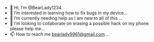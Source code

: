 - 👋 Hi, I’m @BearLady1234
- 👀 I’m interested in learning how to fix bugs in my device...
- 🌱 I’m currently needing help as I am new to all of this ...
- 💞️ I’m looking to collaborate on erasing a possible hack on my phone please help me...
- 📫 How to reach me bearlady9961@gmail.com...

<!---
BearLady1234/BearLady1234 is a ✨ special ✨ repository because its `README.md` (this file) appears on your GitHub profile.
You can click the Preview link to take a look at your changes.
--->
